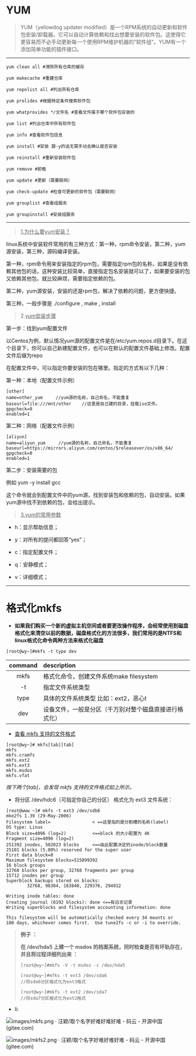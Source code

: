 # YUM

> YUM（yellowdog updater modified）是一个RPM系统的自动更新和软件包安装/卸载器。它可以自动计算依赖和找出想要安装的软件包。这使得它更容易而不必手动更新每一个使用RPM维护机器的”软件组“。YUM有一个添加简单功能的插件接口。

---

```shell
yum clean all #清除所有仓库的缓存
```

```shell
yum makecache #重建仓库
```

```shell
yum repolist all #列出所有仓库
```

```shell
yum prolides #根据特定条件搜索软件包
```

```shell
yum whatprovides */文件名 #查看文件属于哪个软件包安装的
```

```shell
yum list #列出仓库中所有软件包
```

```shell
yum info #查看软件包信息
```

```shell
yum install #安装 跟-y的话无需手动去确认是否安装
```

```shell
yum reinstall #重新安装软件包
```

```shell
yum remove #卸载
```

```shell
yum update #更新（需要联网）
```

```shell
yum check-update #检查可更新的软件包（需要联网）
```

```shell
yum grouplist #查看组服务
```

```shell
yum groupinstall #安装组服务
```

---

> 
>
> <u>1.为什么要yum安装？</u>

linux系统中安装软件常用的有三种方式：第一种，rpm命令安装，第二种，yum源安装，第三种，源码编译安装。

第一种，rpm命令用来安装指定的rpm包，需要指定rpm包的名称，如果是没有依赖其他包的话，这种安装比较简单，直接指定包名安装就可以了，如果要安装的包又依赖其他包，就比较麻烦，需要指定依赖的包。

第二种，yum源安装，安装的还是rpm包，解决了依赖的问题，更方便快捷。

第三种，一般步骤是 ./configure  , make , install 

> 
>
> 2.<u>yum安装步骤</u>

第一步：找到yum配置文件

以Centos为例，默认情况yum源的配置文件是在/etc/yum.repos.d目录下。在这个目录下，你可以自己新建配置文件，也可以在默认的配置文件基础上修改。配置文件后缀为repo

在配置文件中，可以指定你要安装的包在哪里。指定的方式有以下几种：

第一种：本地（配置文件示例）

```shell
[other]     
name=other_yum     //yum源的名称，自己命名，不能重复
baseurl=file:///mnt/other    //这里是自己建的目录，挂载iso文件。
gpgcheck=0
enabled=1
```

第二种：网络（配置文件示例）

```shell
[aliyun]     
name=aliyun_yum     //yum源的名称，自己命名，不能重复
baseurl=https://mirrors.aliyun.com/centos/$releasever/os/x86_64/
gpgcheck=0
enabled=1
```

第二步：安装需要的包

例如 yum -y install gcc

这个命令就会到配置文件中的yum源，找到安装包和依赖的包，自动安装。如果yum源中找不到依赖的包，会给出提示。

> 
>
> <u>3.yum的常用参数</u>

- h：显示帮助信息；

- y：对所有的提问都回答“yes”；

- c：指定配置文件；

- q：安静模式；

- v：详细模式；

  

---



# 格式化mkfs

* **如果我们购买一个新的虚拟主机空间或者要更改操作程序，会经常使用到磁盘格式化来清空以前的数据，磁盘格式化的方法很多，我们常用的是NTFS和linux格式化命令两种方法来格式化磁盘**

  

```shell 
[root@wy~]#mkfs -t type dev
```

| command | description                                            |
| :-----: | :----------------------------------------------------- |
|  mkfs   | 格式化命令，创建文件系统make filesystem                |
|   -t    | 指定文件系统类型                                       |
|  type   | 具体的文件系统类型 比如：ext2，恶心t                   |
|   dev   | 设备文件，一般是分区（千万别对整个磁盘直接进行格式化） |





* <u>查看 mkfs 支持的文件格式</u>

```
[root@wy~]# mkfs[tab][tab]
mkfs         
mkfs.cramfs  
mkfs.ext2    
mkfs.ext3    
mkfs.msdos   
mkfs.vfat
```

*按下两个[tab]，会发现 mkfs 支持的文件格式如上所示。*



* 将分区 /dev/hdc6（可指定你自己的分区） 格式化为 ext3 文件系统：

```
[root@www ~]# mkfs -t ext3 /dev/sdb6
mke2fs 1.39 (29-May-2006)
Filesystem label=                < ==这里指的是分割槽的名称(label)
OS type: Linux
Block size=4096 (log=2)          <==block 的大小配置为 4K 
Fragment size=4096 (log=2)
251392 inodes, 502023 blocks     <==由此配置决定的inode/block数量
25101 blocks (5.00%) reserved for the super user
First data block=0
Maximum filesystem blocks=515899392
16 block groups
32768 blocks per group, 32768 fragments per group
15712 inodes per group
Superblock backups stored on blocks:
        32768, 98304, 163840, 229376, 294912

Writing inode tables: done
Creating journal (8192 blocks): done <==有日志记录
Writing superblocks and filesystem accounting information: done

This filesystem will be automatically checked every 34 mounts or
180 days, whichever comes first.  Use tune2fs -c or -i to override.
```





>  **例子 ：**
>
>  **在 /dev/hda5 上建一个 msdos 的档案系统，同时检查是否有坏轨存在，并且将过程详细列出来 ：**
>
> ```shell
> [root@wy~]#mkfs -V -t msdos -c /dev/hda5
> 
> [root@wy~]#mfks -t ext3 /dev/sda6  
> //将sda6分区格式化为ext3格式
> 
> [root@wy~]#mkfs -t ext2 /dev/sda7   
> //将sda7分区格式化为ext2格式
> ```



* li:

![[images/mkfs.png · 汪颖/取个名字好难好难好难 - 码云 - 开源中国 (gitee.com)](https://gitee.com/wang-ying0611/its-hard-to-choose-a-name/blob/master/images/mkfs.png)](https://gitee.com/wang-ying0611/its-hard-to-choose-a-name/blob/master/images/mkfs.png)

![[images/mkfs2.png · 汪颖/取个名字好难好难好难 - 码云 - 开源中国 (gitee.com)](https://gitee.com/wang-ying0611/its-hard-to-choose-a-name/blob/master/images/mkfs2.png)](https://gitee.com/wang-ying0611/its-hard-to-choose-a-name/blob/master/images/mkfs2.png)

